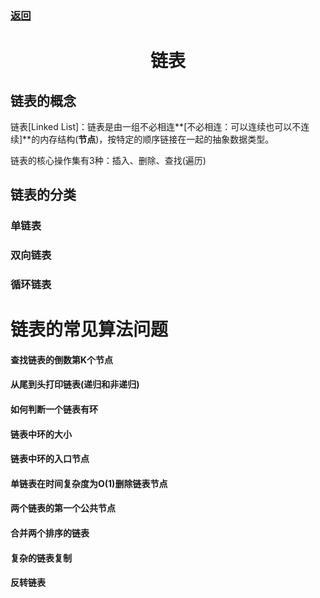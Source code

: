### [返回](../数据结构.md)

# <h1 align = "center">链表</h1>

## 链表的概念

链表[Linked List]：链表是由一组不必相连**[不必相连：可以连续也可以不连续]**的内存结构(**节点**)，按特定的顺序链接在一起的抽象数据类型。

链表的核心操作集有3种：插入、删除、查找(遍历)

## 链表的分类

### 单链表



### 双向链表



### 循环链表



# 链表的常见算法问题

#### 查找链表的倒数第K个节点



#### 从尾到头打印链表(递归和非递归)



#### 如何判断一个链表有环



#### 链表中环的大小



#### 链表中环的入口节点



#### 单链表在时间复杂度为O(1)删除链表节点



#### 两个链表的第一个公共节点



#### 合并两个排序的链表



#### 复杂的链表复制



#### 反转链表



#### 

